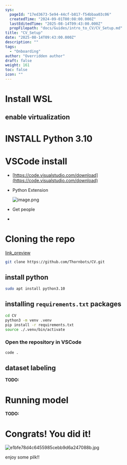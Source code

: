 ```yaml
---
sys:
  pageId: "17ed3673-5e94-44cf-b817-f54bbaa03c06"
  createdTime: "2024-09-01T00:08:00.000Z"
  lastEditedTime: "2025-08-14T09:43:00.000Z"
  propFilepath: "docs/Guides/intro_to_CV/CV_Setup.md"
title: "CV_Setup"
date: "2025-08-14T09:43:00.000Z"
description: ""
tags:
  - "Onboarding"
author: "Overridden author"
draft: false
weight: 161
toc: false
icon: ""
---
```


# Install WSL

## enable virtualization

# INSTALL Python 3.10

# VSCode install

- [https://code.visualstudio.com/download](https://code.visualstudio.com/download)
- Python Extension

	![image.png](https://prod-files-secure.s3.us-west-2.amazonaws.com/d518164a-d88e-44d1-a4ee-3adb3bd8bce0/d82b6650-a5e4-4d3c-b8c9-93d817dae00e/image.png?X-Amz-Algorithm=AWS4-HMAC-SHA256&X-Amz-Content-Sha256=UNSIGNED-PAYLOAD&X-Amz-Credential=ASIAZI2LB466YCOOPDDE%2F20250815%2Fus-west-2%2Fs3%2Faws4_request&X-Amz-Date=20250815T091040Z&X-Amz-Expires=3600&X-Amz-Security-Token=IQoJb3JpZ2luX2VjEBEaCXVzLXdlc3QtMiJHMEUCIGllHglETazWaYx8QJTWS%2BxQaw9usFs5F%2FarO4euYEAfAiEA4s27niaVJISne84DE2C%2F21lU4l1yZPYmifCYYjNq20oq%2FwMIWhAAGgw2Mzc0MjMxODM4MDUiDMu7YNaIGH1TcICs8SrcA9hmf5kaS84Dc7caSD0UKksShGQwGwkSZzNpO8gjpCjc6yRHy%2FSmq8mTG1%2F50siwy8oT5hydO%2Fa8esOfrtVZT1N5WM2I4BkmSe4OQlHGLckdmyh5PhshkHYuoIKMA5%2F5akBRDXnD72CKTw13dpA3D35gVBhetiDTYLC4C1G%2BZd5hk2DoX%2FbB0j7x69oTCUUvMehfAxWoSKitXpFKXB2vV%2B7bsWkRpO%2B6TcWgMFrCORGxRNRJCXGzOj%2F6YTCKMkTO0NGnpZRSiJ5vMwh0sTzp7ridwzf654%2BZMofSt9T7SLXYau0J6VlxRa2GVx9MeaL%2BV5T6N7Up8iYM47bvwp7TDcNdfIg8XMbVcBVGRLT06TnfyfQ1CzzCJL6upVQSfoDrhlsN%2F3RPgAGMHerryACvhoXSWPhGd0AnEWPvggF7yRB4lOFYKY8fbK3uBQNFcYFSgybOwXjYbREkB754Dpc5NqtsRMFuDNBzcCt%2FIgmyv3AFI3qdHDzJ27gKdx%2FByI1eNBqMFhjuNBRl%2BNmpfkrRgrqfnSrbIUtRZcxYVtR212Lx%2FHhjxwf86dx1PooKFDHy8YDjC6eO8r4k0T%2F9SHYavUneAS99MLuQMcabeZPH46VJC9eNeS9qxkLDyPlwMILv%2B8QGOqUBtQuyVb%2FWJyEF4smrCIYenZZsKGfoZgoYGRIj6K2DEiZavqgSsfKFPlIuCM3Su9GNPDeoAE7DBopRPwle4vLhP6TJFcpciWL7vmAubDMQsoQ9piUxRWmRHsMSVedLP2ixf6wiEF%2F6%2Fd%2F833a51qkZk%2F704qkgYvfddA6LpiqDvSdviZG7wWSZXGSIL%2FP8XBVIwmxQI0AqqSs%2FUNvYq7RByC5Lf26n&X-Amz-Signature=a40f9b1d54a163ddb5a59f3c3c1b34be3ab5e132f7d81feaf482c2c83b5305e9&X-Amz-SignedHeaders=host&x-amz-checksum-mode=ENABLED&x-id=GetObject)
- Get people
- 

# Cloning the repo

[link_preview](https://github.com/Thornbots/CV/)

```bash
git clone https://github.com/Thornbots/CV.git
```

## install python

```bash
sudo apt install python3.10
```

## installing `requirements.txt` packages

```bash
cd CV
python3 -m venv .venv
pip install -r requirements.txt
source ./.venv/bin/activate
```

### Open the repository in VSCode

```bash
code .
```

## dataset labeling  

**TODO:**

# Running model

**TODO:**

# Congrats! You did it!

![e1bfe78d4c6455985cebb9d6a247088b.jpg](https://prod-files-secure.s3.us-west-2.amazonaws.com/d518164a-d88e-44d1-a4ee-3adb3bd8bce0/7d1ce04e-65d6-40c8-814d-754280e9515a/e1bfe78d4c6455985cebb9d6a247088b.jpg?X-Amz-Algorithm=AWS4-HMAC-SHA256&X-Amz-Content-Sha256=UNSIGNED-PAYLOAD&X-Amz-Credential=ASIAZI2LB46634NJWXD7%2F20250815%2Fus-west-2%2Fs3%2Faws4_request&X-Amz-Date=20250815T091038Z&X-Amz-Expires=3600&X-Amz-Security-Token=IQoJb3JpZ2luX2VjEBEaCXVzLXdlc3QtMiJIMEYCIQDHcO8iZ7TaxOks389jHi7RFUVgrKnACCndxfZll%2BctAAIhAI2HHYngqgWRvBrPDxC2OdSMm7hxxzuJLtmNO3wDUL0xKv8DCFoQABoMNjM3NDIzMTgzODA1IgyP%2FMFhCcS66fPJfKcq3AN9JaOGRPZddWgiW8EdzoS4uKZjsL%2F575Uub17uSHyBkLCJBoLoLdzYzrcOAfw9URSCQ9jsEc4v8HKtJ1mdBTCFjCpTlFmqGSAl%2B2ypGziJ%2FAtOzgZ2f0l72TzTHV0GOpNiKz93T6v99f0uO%2BL%2FnrEltOnQkWJoqS%2FUeLmpc6s6gE1jhxZ%2FDy0Gr4fT5lfVABqdwZa8%2F0eMUk79Ldm%2BQ8Ces%2Bs5A0Jh5%2FYTE%2FN3VJ2Wqtcjw8d2JzquQJEnYmsVtEWthQfM3MxjRWZ%2FDOewyK%2BiAwEANVSp8G0WOeYQvdi6JzoJdZFvZWZfebOs1EQNYHDXcdoQZHLSNEwW5mNFjamEWNfF7v9dToMrsOoTCjqLYHq5bMh4%2FI9ErTD2VCHG7oC%2B1S%2B4h3%2FxmMjUAzvnIhfhyoV%2FrXPjI4K%2FSzfuFKkj57AQrcUe%2Fa%2FpGvL4ZQ0tjUJTqEpWL6Q%2FZqAr3SpgtEhuuqZIFlc7AjSEQHqtxqBCE%2B8yXxTUY%2F0yKsh3L7JAmTH%2Bpf21LDnqN1W1BkjK6ebCVYT6Ok3rzxLx8D%2Bm9Ebz0o7jquJrmHUZshaVARV1QsXl7dOuugD%2FTbHj95fd9e2SsEwUg6tZ4cYvmcWZyktXFvBFVVme1xdOROi1RjCa7%2FvEBjqkAeZJg3%2BogTzrNYFNyBFioBZN%2FsKJ3Htxx6V47zQ99h426pxJyIhGgRVRRANksiwC3uAp0VjoFf8wEPyQB2cxdUCX8%2B0FjLaF282HCt0PaXpjBU3alXDBhS7InYUqaY1BuI7wHSIrsnpDw%2FzvXYG6rAQywZ%2BEWtrdSMyuDe%2FxtybAbE3dNGNhcxG3AyEQK6jevjzsX9ikheHehe298pRP7LE4M3VT&X-Amz-Signature=1ae49a61b0d6165eba24b88f4085a6208d65f2322dd18b0dd9ffc952f99c52da&X-Amz-SignedHeaders=host&x-amz-checksum-mode=ENABLED&x-id=GetObject)

enjoy some pilk!!

